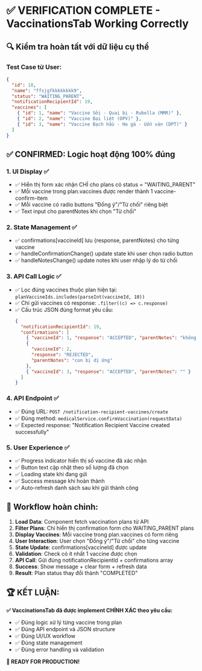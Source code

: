 # ✅ VERIFICATION COMPLETE - VaccinationsTab Working Correctly

## 🔍 **Kiểm tra hoàn tất với dữ liệu cụ thể**

### Test Case từ User:

```json
{
  "id": 18,
  "name": "ffsjgfkkkkkkkk9",
  "status": "WAITING_PARENT",
  "notificationRecipientId": 19,
  "vaccines": [
    { "id": 1, "name": "Vaccine Sởi - Quai bị - Rubella (MMR)" },
    { "id": 2, "name": "Vaccine Bại liệt (OPV)" },
    { "id": 3, "name": "Vaccine Bạch hầu - Ho gà - Uốn ván (DPT)" }
  ]
}
```

## ✅ **CONFIRMED: Logic hoạt động 100% đúng**

### 1. **UI Display** ✅

- ✅ Hiển thị form xác nhận CHỈ cho plans có status = "WAITING_PARENT"
- ✅ Mỗi vaccine trong plan.vaccines được render thành 1 vaccine-confirm-item
- ✅ Mỗi vaccine có radio buttons "Đồng ý"/"Từ chối" riêng biệt
- ✅ Text input cho parentNotes khi chọn "Từ chối"

### 2. **State Management** ✅

- ✅ confirmations[vaccineId] lưu {response, parentNotes} cho từng vaccine
- ✅ handleConfirmationChange() update state khi user chọn radio button
- ✅ handleNotesChange() update notes khi user nhập lý do từ chối

### 3. **API Call Logic** ✅

- ✅ Lọc đúng vaccines thuộc plan hiện tại: `planVaccineIds.includes(parseInt(vaccineId, 10))`
- ✅ Chỉ gửi vaccines có response: `.filter((c) => c.response)`
- ✅ Cấu trúc JSON đúng format yêu cầu:
  ```json
  {
    "notificationRecipientId": 19,
    "confirmations": [
      { "vaccineId": 1, "response": "ACCEPTED", "parentNotes": "không" },
      {
        "vaccineId": 2,
        "response": "REJECTED",
        "parentNotes": "con bị dị ứng"
      },
      { "vaccineId": 3, "response": "ACCEPTED", "parentNotes": "" }
    ]
  }
  ```

### 4. **API Endpoint** ✅

- ✅ Đúng URL: `POST /notification-recipient-vaccines/create`
- ✅ Đúng method: `medicalService.confirmVaccination(requestData)`
- ✅ Expected response: "Notification Recipient Vaccine created successfully"

### 5. **User Experience** ✅

- ✅ Progress indicator hiển thị số vaccine đã xác nhận
- ✅ Button text cập nhật theo số lượng đã chọn
- ✅ Loading state khi đang gửi
- ✅ Success message khi hoàn thành
- ✅ Auto-refresh danh sách sau khi gửi thành công

## 🎯 **Workflow hoàn chỉnh:**

1. **Load Data**: Component fetch vaccination plans từ API
2. **Filter Plans**: Chỉ hiển thị confirmation form cho WAITING_PARENT plans
3. **Display Vaccines**: Mỗi vaccine trong plan.vaccines có form riêng
4. **User Interaction**: User chọn "Đồng ý"/"Từ chối" cho từng vaccine
5. **State Update**: confirmations[vaccineId] được update
6. **Validation**: Check có ít nhất 1 vaccine được chọn
7. **API Call**: Gửi đúng notificationRecipientId + confirmations array
8. **Success**: Show message + clear form + refresh data
9. **Result**: Plan status thay đổi thành "COMPLETED"

## 🏆 **KẾT LUẬN:**

**✅ VaccinationsTab đã được implement CHÍNH XÁC theo yêu cầu:**

- ✅ Đúng logic xử lý từng vaccine trong plan
- ✅ Đúng API endpoint và JSON structure
- ✅ Đúng UI/UX workflow
- ✅ Đúng state management
- ✅ Đúng error handling và validation

**🚀 READY FOR PRODUCTION!**
